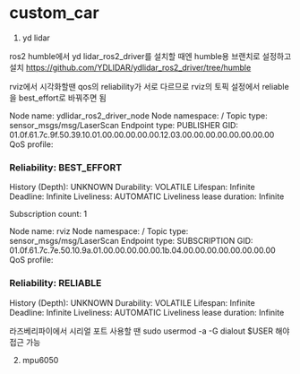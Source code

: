 # custom_car

1. yd lidar

ros2 humble에서 yd lidar_ros2_driver를 설치할 때엔 humble용 브랜치로 설정하고 설치
https://github.com/YDLIDAR/ydlidar_ros2_driver/tree/humble

rviz에서 시각화할땐 qos의 reliability가 서로 다르므로 rviz의 토픽 설정에서 reliable을 best_effort로 바꿔주면 됨

Node name: ydlidar_ros2_driver_node
Node namespace: /
Topic type: sensor_msgs/msg/LaserScan
Endpoint type: PUBLISHER
GID: 01.0f.61.7c.9f.50.39.10.01.00.00.00.00.00.12.03.00.00.00.00.00.00.00.00
QoS profile:
  ### Reliability: BEST_EFFORT
  History (Depth): UNKNOWN
  Durability: VOLATILE
  Lifespan: Infinite
  Deadline: Infinite
  Liveliness: AUTOMATIC
  Liveliness lease duration: Infinite

Subscription count: 1

Node name: rviz
Node namespace: /
Topic type: sensor_msgs/msg/LaserScan
Endpoint type: SUBSCRIPTION
GID: 01.0f.61.7c.7e.50.10.9a.01.00.00.00.00.00.1b.04.00.00.00.00.00.00.00.00
QoS profile:
  ### Reliability: RELIABLE
  History (Depth): UNKNOWN
  Durability: VOLATILE
  Lifespan: Infinite
  Deadline: Infinite
  Liveliness: AUTOMATIC
  Liveliness lease duration: Infinite



라즈베리파이에서 시리얼 포트 사용할 땐 sudo usermod -a -G dialout $USER 해야 접근 가능


2. mpu6050


